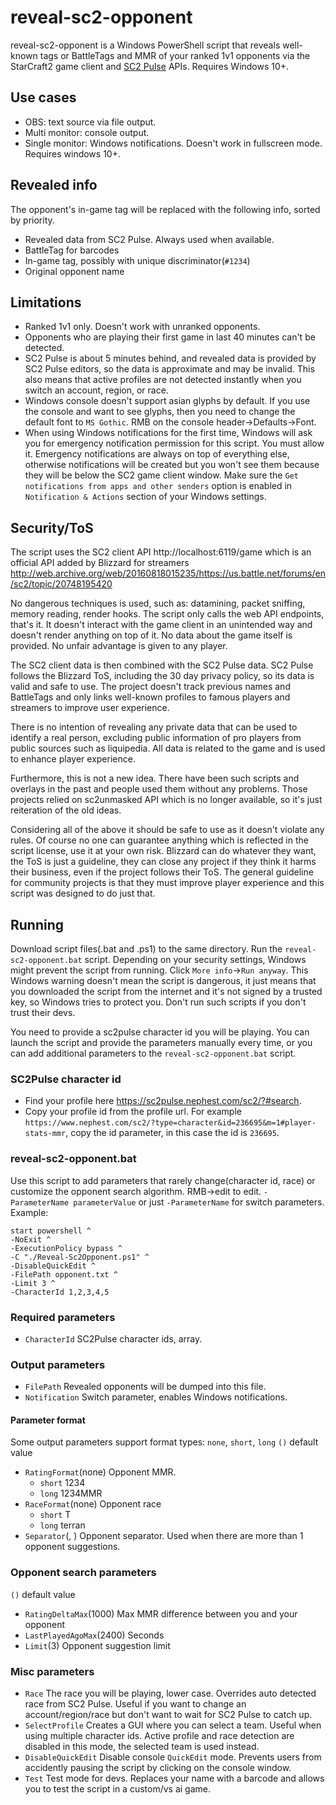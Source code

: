 # reveal-sc2-opponent
reveal-sc2-opponent is a Windows PowerShell script that reveals well-known tags or BattleTags and MMR of your ranked 1v1 opponents via the StarCraft2 game client and [SC2 Pulse](https://github.com/sc2-pulse/sc2-pulse) APIs. Requires Windows 10+.

## Use cases
* OBS: text source via file output.
* Multi monitor: console output.
* Single monitor: Windows notifications. Doesn't work in fullscreen mode. Requires windows 10+.

## Revealed info
The opponent's in-game tag will be replaced with the following info, sorted by priority.
* Revealed data from SC2 Pulse. Always used when available.
* BattleTag for barcodes
* In-game tag, possibly with unique discriminator(`#1234`)
* Original opponent name

## Limitations
* Ranked 1v1 only. Doesn't work with unranked opponents.
* Opponents who are playing their first game in last 40 minutes can't be detected.
* SC2 Pulse is about 5 minutes behind, and revealed data is provided by SC2 Pulse editors, so the data is approximate and may be invalid. This also means that active profiles are not detected instantly when you switch an account, region, or race.
* Windows console doesn't support asian glyphs by default. If you use the console and want to see glyphs, then you need to change the default font to `MS Gothic`. RMB on the console header->Defaults->Font.
* When using Windows notifications for the first time, Windows will ask you for emergency notification permission for this script. You must allow it. Emergency notifications are always on top of everything else, otherwise notifications will be created but you won't see them because they will be below the SC2 game client window. Make sure the `Get notifications from apps and other senders` option is enabled in `Notification & Actions` section of your Windows settings.

## Security/ToS
The script uses the SC2 client API http://localhost:6119/game which is an official API added by Blizzard for streamers http://web.archive.org/web/20160818015235/https://us.battle.net/forums/en/sc2/topic/20748195420

No dangerous techniques is used, such as: datamining, packet sniffing, memory reading, render hooks. The script only calls the web API endpoints, that's it. It doesn't interact with the game client in an unintended way and doesn't render anything on top of it. No data about the game itself is provided. No unfair advantage is given to any player.

The SC2 client data is then combined with the SC2 Pulse data. SC2 Pulse follows the Blizzard ToS, including the 30 day privacy policy, so its data is valid and safe to use. The project doesn't track previous names and BattleTags and only links well-known profiles to famous players and streamers to improve user experience.

There is no intention of revealing any private data that can be used to identify a real person, excluding public information of pro players from public sources such as liquipedia. All data is related to the game and is used to enhance player experience.

Furthermore,  this is not a new idea. There have been such scripts and overlays in the past and people used them without any problems. Those projects relied on sc2unmasked API which is no longer available, so it's just reiteration of the old ideas.

Considering all of the above it should be safe to use as it doesn't violate any rules. Of course no one can guarantee anything which is reflected in the script license, use it at your own risk. Blizzard can do whatever they want, the ToS is just a guideline, they can close any project if they think it harms their business, even if the project follows their ToS. The general guideline for community projects is that they must improve player experience and this script was designed to do just that.

## Running
Download script files(.bat and .ps1) to the same directory. Run the `reveal-sc2-opponent.bat` script.
Depending on your security settings, Windows might prevent the script from running. Click `More info`->`Run anyway`. This Windows warning doesn't mean the script is dangerous, it just means that you downloaded the script from the internet and it's not signed by a trusted key, so Windows tries to protect you. Don't run such scripts if you don't trust their devs.

You need to provide a sc2pulse character id you will be playing. You can launch the script and provide the parameters manually every time, or you can add additional parameters to the `reveal-sc2-opponent.bat` script.

### SC2Pulse character id
* Find your profile here https://sc2pulse.nephest.com/sc2/?#search.
* Copy your profile id from the profile url. For example `https://www.nephest.com/sc2/?type=character&id=236695&m=1#player-stats-mmr`, copy the id parameter, in this case the id is `236695`.

### reveal-sc2-opponent.bat
Use this script to add parameters that rarely change(character id, race) or customize the opponent search algorithm. RMB->edit to edit. `-ParameterName parameterValue` or just `-ParameterName` for switch parameters.
Example:
```
start powershell ^
-NoExit ^
-ExecutionPolicy bypass ^
-C "./Reveal-Sc2Opponent.ps1" ^
-DisableQuickEdit ^
-FilePath opponent.txt ^
-Limit 3 ^
-CharacterId 1,2,3,4,5
```

### Required parameters
* `CharacterId` SC2Pulse character ids, array.

### Output parameters
* `FilePath` Revealed opponents will be dumped into this file.
* `Notification` Switch parameter, enables Windows notifications.
#### Parameter format
Some output parameters support format types: `none`, `short`, `long`
`()` default value
* `RatingFormat`(none) Opponent MMR.
	* `short` 1234
	* `long` 1234MMR
* `RaceFormat`(none) Opponent race
	* `short` T
	* `long` terran
* `Separator`(, ) Opponent separator. Used when there are more than 1 opponent suggestions.

### Opponent search parameters
`()` default value
* `RatingDeltaMax`(1000) Max MMR difference between you and your opponent
* `LastPlayedAgoMax`(2400) Seconds
* `Limit`(3) Opponent suggestion limit

### Misc parameters
* `Race` The race you will be playing, lower case. Overrides auto detected race from SC2 Pulse. Useful if you want to change an account/region/race but don't want to wait for SC2 Pulse to catch up.
* `SelectProfile` Creates a GUI where you can select a team. Useful when using multiple character ids. Active profile and race detection are disabled in this mode, the selected team is used instead.
* `DisableQuickEdit` Disable console `QuickEdit` mode. Prevents users from accidently pausing the script by clicking on the console window.
* `Test` Test mode for devs. Replaces your name with a barcode and allows you to test the script in a custom/vs ai game.